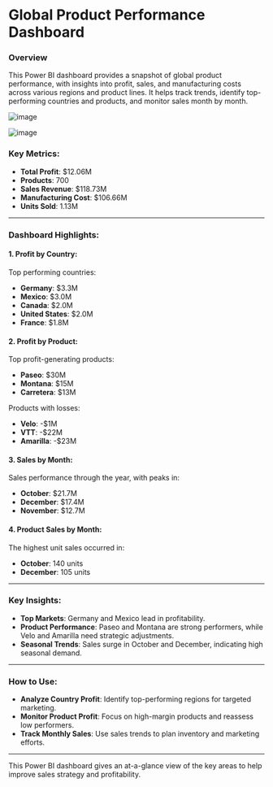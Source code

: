 
# Global Product Performance Dashboard

### Overview

This Power BI dashboard provides a snapshot of global product performance, with insights into profit, sales, and manufacturing costs across various regions and product lines. It helps track trends, identify top-performing countries and products, and monitor sales month by month.

![image](https://github.com/user-attachments/assets/5de9231a-ea9f-4209-a254-727355ef0271)

![image](https://github.com/user-attachments/assets/b5b730dc-9cd5-4f66-b107-1cc170d70ea4)



### Key Metrics:
- **Total Profit**: $12.06M
- **Products**: 700
- **Sales Revenue**: $118.73M
- **Manufacturing Cost**: $106.66M
- **Units Sold**: 1.13M

---

### Dashboard Highlights:

#### 1. Profit by Country:
Top performing countries:
- **Germany**: $3.3M
- **Mexico**: $3.0M
- **Canada**: $2.0M
- **United States**: $2.0M
- **France**: $1.8M

#### 2. Profit by Product:
Top profit-generating products:
- **Paseo**: $30M
- **Montana**: $15M
- **Carretera**: $13M

Products with losses:
- **Velo**: -$1M
- **VTT**: -$22M
- **Amarilla**: -$23M

#### 3. Sales by Month:
Sales performance through the year, with peaks in:
- **October**: $21.7M
- **December**: $17.4M
- **November**: $12.7M

#### 4. Product Sales by Month:
The highest unit sales occurred in:
- **October**: 140 units
- **December**: 105 units

---

### Key Insights:
- **Top Markets**: Germany and Mexico lead in profitability.
- **Product Performance**: Paseo and Montana are strong performers, while Velo and Amarilla need strategic adjustments.
- **Seasonal Trends**: Sales surge in October and December, indicating high seasonal demand.

---

### How to Use:
- **Analyze Country Profit**: Identify top-performing regions for targeted marketing.
- **Monitor Product Profit**: Focus on high-margin products and reassess low performers.
- **Track Monthly Sales**: Use sales trends to plan inventory and marketing efforts.

---

This Power BI dashboard gives an at-a-glance view of the key areas to help improve sales strategy and profitability.
